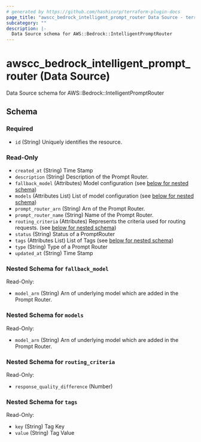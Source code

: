 ```yaml
---
# generated by https://github.com/hashicorp/terraform-plugin-docs
page_title: "awscc_bedrock_intelligent_prompt_router Data Source - terraform-provider-awscc"
subcategory: ""
description: |-
  Data Source schema for AWS::Bedrock::IntelligentPromptRouter
---
```


# awscc_bedrock_intelligent_prompt_router (Data Source)

Data Source schema for AWS::Bedrock::IntelligentPromptRouter



<!-- schema generated by tfplugindocs -->
## Schema

### Required

- `id` (String) Uniquely identifies the resource.

### Read-Only

- `created_at` (String) Time Stamp
- `description` (String) Description of the Prompt Router.
- `fallback_model` (Attributes) Model configuration (see [below for nested schema](#nestedatt--fallback_model))
- `models` (Attributes List) List of model configuration (see [below for nested schema](#nestedatt--models))
- `prompt_router_arn` (String) Arn of the Prompt Router.
- `prompt_router_name` (String) Name of the Prompt Router.
- `routing_criteria` (Attributes) Represents the criteria used for routing requests. (see [below for nested schema](#nestedatt--routing_criteria))
- `status` (String) Status of a PromptRouter
- `tags` (Attributes List) List of Tags (see [below for nested schema](#nestedatt--tags))
- `type` (String) Type of a Prompt Router
- `updated_at` (String) Time Stamp

<a id="nestedatt--fallback_model"></a>
### Nested Schema for `fallback_model`

Read-Only:

- `model_arn` (String) Arn of underlying model which are added in the Prompt Router.


<a id="nestedatt--models"></a>
### Nested Schema for `models`

Read-Only:

- `model_arn` (String) Arn of underlying model which are added in the Prompt Router.


<a id="nestedatt--routing_criteria"></a>
### Nested Schema for `routing_criteria`

Read-Only:

- `response_quality_difference` (Number)


<a id="nestedatt--tags"></a>
### Nested Schema for `tags`

Read-Only:

- `key` (String) Tag Key
- `value` (String) Tag Value
